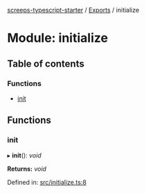 [screeps-typescript-starter](../README.md) / [Exports](../modules.md) / initialize

# Module: initialize

## Table of contents

### Functions

- [init](initialize.md#init)

## Functions

### init

▸ **init**(): *void*

**Returns:** *void*

Defined in: [src/initialize.ts:8](https://github.com/Baelyk/screeps/blob/94a340d/src/initialize.ts#L8)
